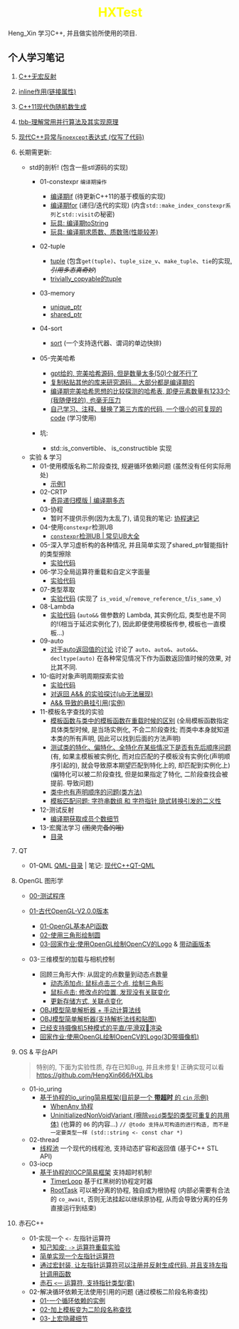 <h1 align="center" style="color:yellow">HXTest</h1>

Heng_Xin 学习C++, 并且做实验所使用的项目.

## 个人学习笔记

1. [C++无宏反射](./src/01-reflection/C++无宏反射.md)

2. [inline作用(链接属性)](./src/02-link-property/inline关键字的作用.md)

3. [C++11现代伪随机数生成](./src/03-random/现代伪随机数生成.md)

4. [tbb-理解常用并行算法及其实现原理](./src/04-tbb/tbb-理解常用并行算法及其实现原理.md)

5. [现代C++异常与`noexcept`表达式 (仅写了代码)](./src/05-exception/demo/01-noexcept/01_main.cpp)

6. 长期需更新: 
    - std的剖析! (包含一些stl源码的实现)
        - 01-constexpr `编译期操作`
            - [编译期if](./src/06-std-analyse/demo/01-constexpr/01_if.cpp) (待更新C++11的基于模版的实现)
            - [编译期for](./src/06-std-analyse/demo/01-constexpr/02_for.cpp) (递归/迭代的实现) (内含`std::make_index_constexpr系列`と`std::visit`の秘密)
            - [玩具: 编译期toString](./src/06-std-analyse/demo/01-constexpr/03_toString.cpp)
            - [玩具: 编译期求质数、质数筛(性能较差)](./src/06-std-analyse/demo/01-constexpr/04_primeNumber.cpp)
        - 02-tuple
            - [tuple](./src/06-std-analyse/demo/02-tuple/01_tuple.cpp) (包含`get(tuple)`、`tuple_size_v`、`make_tuple`、`tie`的实现, *~~引用多态真奇妙~~*)
            - [trivially_copyable的tuple](./src/06-std-analyse/demo/02-tuple/02_tuple.cpp)
        - 03-memory
            - [unique_ptr](./src/06-std-analyse/demo/03-memory/01_UniquePtr.cpp)
            - [shared_ptr](./src/06-std-analyse/demo/03-memory/02_SharedPtr.cpp)
        - 04-sort
            - [sort](./src/06-std-analyse/demo/04-sort/01_sort.cpp) (一个支持迭代器、谓词的单边快排)
        - 05-完美哈希
            - [gpt给的, 完美哈希源码, 但是数量太多(50)个就不行了](src/06-std-analyse/demo/05-pmh/01_test_pmh_map.cpp)
            - [复制粘贴其他的库来研究源码... 大部分都是编译期的](src/06-std-analyse/demo/05-pmh/02_cp_pmh_test.cpp)
            - [编译期完美哈希思想的比较探测的哈希表, 即便元素数量有1233个(我随便找的), 也毫无压力](src/06-std-analyse/demo/05-pmh/03_test_pmh.cpp)
            - [自己学习、注释、替换了第三方库的代码, 一个很小的可复现的code](src/06-std-analyse/demo/05-pmh/04_hx_pmh_map.cpp) (学习使用)

        - 坑:
            - std::is_convertible、 is_constructible 实现
    - 实验 & 学习
        - 01-使用模版名称二阶段查找, 规避循环依赖问题 (虽然没有任何实际用处)
            - [示例1](./ser/../src/06-std-analyse/test/01-tp-ForwardDeclaration/test_01.cpp)
        - 02-CRTP
            - [奇异递归模版 | 编译期多态](./src/06-std-analyse/test/02-crtp/01_crtp.cpp)
        - 03-协程
            - 暂时不提供示例(因为太乱了), 请见我的笔记: [协程速记](https://hengxin666.github.io/HXLoLi/docs/%E7%A8%8B%E5%BA%8F%E8%AF%AD%E8%A8%80/C++/%E7%8E%B0%E4%BB%A3C++/%E7%8E%B0%E4%BB%A3C++%E5%8D%8F%E7%A8%8B/%E5%8D%8F%E7%A8%8B%E9%80%9F%E8%AE%B0)
        - 04-使用`constexpr`检测UB
            - [`constexpr`检测UB | 常见UB大全](src/06-std-analyse/test/04-select-ub/01_ub_look.cpp)
        - 05-深入学习虚析构的各种情况, 并且简单实现了shared_ptr智能指针的类型擦除
            - [实验代码](src/06-std-analyse/test/05-vBaseClass/01-v_base_class.cpp)
        - 06-学习全局运算符重载和自定义字面量
            - [实验代码](src/06-std-analyse/test/06-my-op/01_my_op.cpp)
        - 07-类型萃取
            - [实验代码](src/06-std-analyse/test/07-TypeExtraction/01_type_extraction.cpp) (实现了 `is_void_v`/`remove_reference_t`/`is_same_v`)
        - 08-Lambda
            - [实验代码](src/06-std-analyse/test/08-Lambda/01_Lambda.cpp) (`auto&&` 做参数的 Lambda, 其实例化后, 类型也是不同的!(相当于延迟实例化了), 因此即便使用模板传参, 模板也一直模板...)
        - 09-auto
            - [对于auto返回值的讨论](src/06-std-analyse/test/09-auto/01_auto_return.cpp) 讨论了 `auto`、`auto&`、`auto&&`、`decltype(auto)` 在各种常见情况下作为函数返回值时候的效果, 对比其不同.
        - 10-临时对象声明周期探索实验
            - [实验代码](src/06-std-analyse/test/10-tmp-obj-test/01_tmp_obj_test.cpp)
            - [对返回 A&& 的实验探讨(ub无法展现)](src/06-std-analyse/test/10-tmp-obj-test/02_rxv_ub.cpp)
            - [A&& 导致的悬挂引用(实例)](src/06-std-analyse/test/10-10-tmp-obj-test/03_xv_ub.cpp)
        - 11-模板名字查找的实验
            - [模板函数与类中的模板函数在重载时候的区别](src/06-std-analyse/test/11-template-find/01_test_g_or_class.cpp) (全局模板函数指定具体类型时候, 是当场实例化, 不会二阶段查找; 而类中本身就知道本类的所有声明, 因此可以找到后面的方法声明)
            - [测试类的特化、偏特化、全特化在某些情况下是否有先后顺序问题](/src/06-std-analyse/test/11-template-find/02_partial_specialization.cpp) (有, 如果主模板被实例化, 而对应匹配的子模板没有实例化(声明顺序引起的), 就会导致原本期望匹配到特化上的, 却匹配到实例化上) (偏特化可以被二阶段查找, 但是如果指定了特化, 二阶段查找会被提前. 导致问题)
            - [类中也有声明顺序的问题(类方法)](/src/06-std-analyse/test/11-template-find/03_auto_in_class.cpp)
            - [模板匹配问题: 字符串数组 和 字符指针 隐式转换引发的二义性](src/06-std-analyse/test/11-template-find/04_wchar_t.cpp)
        - 12-测试反射
            - [编译期获取成员个数细节](/src/06-std-analyse/test/12-reflection/membersCount.cpp)
        - 13-宏魔法学习 ~~(图灵完备的哦)~~
            - [目录](src/06-std-analyse/test/13-MacroMagic/)
7. QT
   - 01-QML [QML-目录](./src/07-qt/01-qml/) | 笔记: [现代C++QT-QML](https://hengxin666.github.io/HXLoLi/docs/%E7%A8%8B%E5%BA%8F%E8%AF%AD%E8%A8%80/C++/%E7%8E%B0%E4%BB%A3C++/%E7%8E%B0%E4%BB%A3C++QT/QML/Window%E4%BB%8B%E7%BB%8D%E4%B8%B6%E5%88%9D%E8%AF%86)

8. OpenGL 图形学
    - [00-测试程序](src/08-OpenGL/demo/00-example/01_test_opengl_is_install.cpp)
    - [01-古代OpenGL-V2.0.0版本](src/08-OpenGL/demo/01-opengl-v200)
        - [01-OpenGL基本API函数](src/08-OpenGL/demo/01-opengl-v200/01_opengl_func.cpp)
        - [02-使用三角形绘制圆](src/08-OpenGL/demo/01-opengl-v200/02_opengl_yuan.cpp)
        - [03-回家作业:使用OpenGL绘制OpenCV的Logo](src/08-OpenGL/demo/01-opengl-v200/03_opengl_hw01.cpp) & [带动画版本](src/08-OpenGL/demo/01-opengl-v200/04_opengl_hw01_prime.cpp)

    - 03-三维模型的加载与相机控制
        - 回顾三角形大作: 从固定的点数量到动态点数量
            - [动态添加点: 鼠标点击三个点, 绘制三角形](03-src/08-OpenGL/demo/03-LoadingAndCameraControl/01_ClickAddPoint01.cpp)
            - [鼠标点击: 修改点的位置, 发现没有关联变化](src/08-OpenGL/demo/03-LoadingAndCameraControl/01_ClickAddPoint02.cpp)
            - [更新存储方式, 关联点变化](src/08-OpenGL/demo/03-LoadingAndCameraControl/01_ClickAddPoint03Ref.cpp)
        - [OBJ模型简单解析器 + 手动计算法线](src/08-OpenGL/demo/03-LoadingAndCameraControl/02_ObjParser01.cpp)
        - [OBJ模型简单解析器(支持解析法线和贴图)](src/08-OpenGL/demo/03-LoadingAndCameraControl/02_ObjParser02.cpp)
        - [已经支持摄像机5种模式的平直/平滑双🐒渲染](src/08-OpenGL/demo/03-LoadingAndCameraControl/03_CameraState.cpp)
        - [回家作业:使用OpenGL绘制OpenCV的Logo(3D带摄像机)](src/08-OpenGL/demo/03-LoadingAndCameraControl/04_hw.cpp)

9. OS & 平台API
    > 特别的, 下面为实验性质, 存在已知Bug, 并且未修复! 正确实现可以看 https://github.com/HengXin666/HXLibs
    - 01-io_uring
        - [基于协程的io_uring简易框架(目前是一个 **带超时** 的 `cin` 示例)](./src/09-os/demo/01-io_uring/02_io_uring_co.cpp)
            - [WhenAny 协程](src/09-os/include/coroutine/awaiter/WhenAny.hpp)
            - [UninitializedNonVoidVariant (擦除`void`类型的类型可重复的共用体)](src/09-os/include/tools/UninitializedNonVoidVariant.hpp) (也算的 `06` 的内容...) `// @todo 支持从可构造的进行构造, 而不是一定要类型一样 (std::string <- const char *)`
    - 02-thread
        - [线程池](src/09-os/demo/02-thread/01_cpp_threadPool.cpp) 一个现代的线程池, 支持动态扩容和返回值 (基于C++ STL API)
    - 03-iocp
        - [基于协程的IOCP简易框架](src/09-os/demo/03-iocp/01_iocp_test.cpp) 支持超时机制!
            - [TimerLoop](src/09-os/include/coroutine/loop/TimerLoop.hpp) 基于红黑树的协程定时器
            - [RootTask](src/09-os/include/coroutine/task/RootTask.hpp) 可以被分离的协程, 独自成为根协程 (内部必需要有合法的 `co_await`, 否则无法挂起以继续原协程, 从而会导致分离的任务直接运行到结束)

10. 赤石C++
    - 01-实现一个 `<-` 左指针运算符
        - [知己知皮: `->` 运算符重载实验](01-src/10-cs-code/demo/01-left-ptr/01_right_ptr.cpp)
        - [简单实现一个左指针运算符](src/10-cs-code/demo/01-left-ptr/02_left_ptr.cpp)
        - [通过宏封装, 让左指针运算符可以注册并反射生成代码, 并且支持左指针调用函数](src/10-cs-code/demo/01-left-ptr/03_left_ptr_macro.cpp)
        - [赤石 `<一` 运算符, 支持指针类型(雾)](src/10-cs-code/demo/01-left-ptr/04_left_pptr.cpp)
    - 02-解决循环依赖无法使用引用的问题 (通过模板二阶段名称查找)
        - [01-一个循环依赖的实例](./src/10-cs-code/demo/02-CircularDependency/01_what_is.cpp)
        - [02-加上模板变为二阶段名称查找](./src/10-cs-code/demo/02-CircularDependency/02_to_template.cpp)
        - [03-上宏隐藏细节](./02-src/10-cs-code/demo/02-CircularDependency/03_macro.cpp)